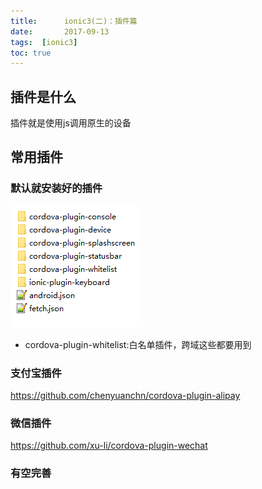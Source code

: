 ```yaml
---
title:      ionic3(二)：插件篇
date:       2017-09-13
tags:  [ionic3]	
toc: true
---
```


## 插件是什么

插件就是使用js调用原生的设备

## 常用插件

### 默认就安装好的插件

![](../../images/2017/plugin.png)
		 

- cordova-plugin-whitelist:白名单插件，跨域这些都要用到

### 支付宝插件

https://github.com/chenyuanchn/cordova-plugin-alipay

### 微信插件

https://github.com/xu-li/cordova-plugin-wechat

### 有空完善